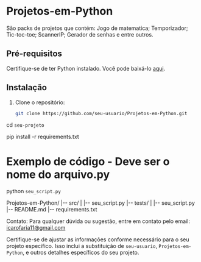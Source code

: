 # Projetos-em-Python

São packs de projetos que contém: Jogo de matematica; Temporizador; Tic-toc-toe; ScannerIP; Gerador de senhas e entre outros.

## Pré-requisitos

Certifique-se de ter Python instalado. Você pode baixá-lo [aqui](https://www.python.org/downloads/).

## Instalação

1. Clone o repositório:

   ```bash
   git clone https://github.com/seu-usuario/Projetos-em-Python.git

cd `seu-projeto`

pip install -r requirements.txt

# Exemplo de código - Deve ser o nome do arquivo.py
python `seu_script.py`

Projetos-em-Python/
|-- src/
|   |-- seu_script.py
|-- tests/
|   |-- seu_script.py
|-- README.md
|-- requirements.txt

Contato:
Para qualquer dúvida ou sugestão, entre em contato pelo email: icarofaria11@gmail.com

Certifique-se de ajustar as informações conforme necessário para o seu projeto específico. Isso inclui a substituição de `seu-usuario`, `Projetos-em-Python`, e outros detalhes específicos do seu projeto.


